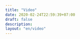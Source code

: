 ```yaml
---
title: "Video"
date: 2020-02-24T22:59:39+07:00
draft: false
description: 
layout: "en/video"
---
```


